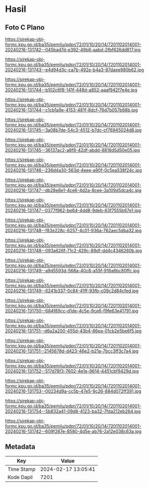 # Hasil

## Foto C Plano

https://sirekap-obj-formc.kpu.go.id/ba35/pemilu/pdpr/72/01/10/20/14/7201102014001-20240216-131742--045bad7d-e392-49b6-aabd-2fbf626dd817.jpg

https://sirekap-obj-formc.kpu.go.id/ba35/pemilu/pdpr/72/01/10/20/14/7201102014001-20240216-131743--e4d94d3c-ca7b-492e-b4a3-87daee980b62.jpg

https://sirekap-obj-formc.kpu.go.id/ba35/pemilu/pdpr/72/01/10/20/14/7201102014001-20240216-131744--b102c6f8-141f-448d-a852-aaaf942f7e4e.jpg

https://sirekap-obj-formc.kpu.go.id/ba35/pemilu/pdpr/72/01/10/20/14/7201102014001-20240216-131744--c1cb1a9e-4153-481f-8dcf-76d7b057b68b.jpg

https://sirekap-obj-formc.kpu.go.id/ba35/pemilu/pdpr/72/01/10/20/14/7201102014001-20240216-131745--3a08b7de-54c3-4512-b7dc-cf76945024d8.jpg

https://sirekap-obj-formc.kpu.go.id/ba35/pemilu/pdpr/72/01/10/20/14/7201102014001-20240216-131745--36137ac2-a8f8-42df-abdd-8818d5d50e05.jpg

https://sirekap-obj-formc.kpu.go.id/ba35/pemilu/pdpr/72/01/10/20/14/7201102014001-20240216-131746--236d4a30-563d-4eee-a90f-0c5ea538f24c.jpg

https://sirekap-obj-formc.kpu.go.id/ba35/pemilu/pdpr/72/01/10/20/14/7201102014001-20240216-131747--db28e8e1-4ce6-4d2a-8cee-3a109d5dca4c.jpg

https://sirekap-obj-formc.kpu.go.id/ba35/pemilu/pdpr/72/01/10/20/14/7201102014001-20240216-131747--0377f962-be64-4dd8-9deb-63f7555b67e1.jpg

https://sirekap-obj-formc.kpu.go.id/ba35/pemilu/pdpr/72/01/10/20/14/7201102014001-20240216-131748--f83e228c-6257-4c01-936a-762aec5dba32.jpg

https://sirekap-obj-formc.kpu.go.id/ba35/pemilu/pdpr/72/01/10/20/14/7201102014001-20240216-131748--093a626f-71c2-429c-89df-dd4c4346260b.jpg

https://sirekap-obj-formc.kpu.go.id/ba35/pemilu/pdpr/72/01/10/20/14/7201102014001-20240216-131749--a9d5593d-568a-40c8-a55f-918a6bc80ffc.jpg

https://sirekap-obj-formc.kpu.go.id/ba35/pemilu/pdpr/72/01/10/20/14/7201102014001-20240216-131749--6241b337-0c84-41ff-93fb-c09c2d84cfed.jpg

https://sirekap-obj-formc.kpu.go.id/ba35/pemilu/pdpr/72/01/10/20/14/7201102014001-20240216-131750--684f89cc-d1de-4c5e-9ce6-f9fe63e41791.jpg

https://sirekap-obj-formc.kpu.go.id/ba35/pemilu/pdpr/72/01/10/20/14/7201102014001-20240216-131751--d6a2a200-455d-43b4-86ea-01cb2e5be6f5.jpg

https://sirekap-obj-formc.kpu.go.id/ba35/pemilu/pdpr/72/01/10/20/14/7201102014001-20240216-131751--2145678d-d423-46e2-b21a-7bcc3ff3c7a4.jpg

https://sirekap-obj-formc.kpu.go.id/ba35/pemilu/pdpr/72/01/10/20/14/7201102014001-20240216-131752--517d78f3-7602-4e1e-9614-4451cbf9429d.jpg

https://sirekap-obj-formc.kpu.go.id/ba35/pemilu/pdpr/72/01/10/20/14/7201102014001-20240216-131753--00234d9a-cc5b-47e5-9c26-884d072ff391.jpg

https://sirekap-obj-formc.kpu.go.id/ba35/pemilu/pdpr/72/01/10/20/14/7201102014001-20240216-131754--5b832a41-09d8-4123-ba32-7fda212eb264.jpg

https://sirekap-obj-formc.kpu.go.id/ba35/pemilu/pdpr/72/01/10/20/14/7201102014001-20240216-131742--609f267e-8580-4d5e-ab76-2a12e038c63a.jpg


## Metadata

| Key        | Value               |
| ---------- | ------------------- |
| Time Stamp | 2024-02-17 13:05:41 |
| Kode Dapil | 7201                |



